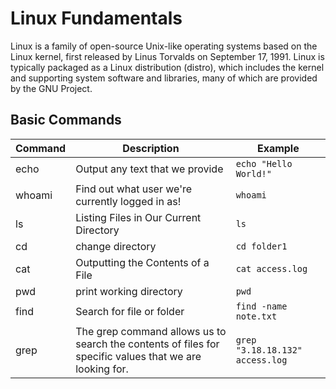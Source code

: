 # Linux Fundamentals

Linux is a family of open-source Unix-like operating systems based on the Linux kernel, first released by Linus Torvalds on September 17, 1991. Linux is typically packaged as a Linux distribution (distro), which includes the kernel and supporting system software and libraries, many of which are provided by the GNU Project.

## Basic Commands

| Command 	| Description                                                                                             	| Example                             	|
|---------	|---------------------------------------------------------------------------------------------------------	|-------------------------------------	|
| echo    	| Output any text that we provide                                                                         	| ```echo "Hello World!"```           	|
| whoami  	| Find out what user we're currently logged in as!                                                        	| ```whoami```                        	|
| ls      	| Listing Files in Our Current Directory                                                                  	| ```ls```                            	|
| cd      	| change directory                                                                                        	| ```cd folder1```                    	|
| cat     	| Outputting the Contents of a File                                                                       	| ```cat access.log```                	|
| pwd     	| print working directory                                                                                 	| ```pwd```                           	|
| find    	| Search for file or folder                                                                               	| ```find -name note.txt```           	|
| grep    	| The grep command allows us to search the contents of files for specific values that we are looking for. 	| ```grep "3.18.18.132" access.log``` 	|

